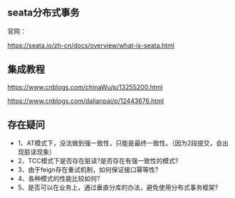 ## seata分布式事务

官网：

https://seata.io/zh-cn/docs/overview/what-is-seata.html


## 集成教程

https://www.cnblogs.com/chinaWu/p/13255200.html

https://www.cnblogs.com/dalianpai/p/12443676.html

## 存在疑问

* 1、AT模式下，没法做到强一致性，只能是最终一致性。（因为2段提交，会出现脏读现象）
* 2、TCC模式下是否存在脏读?是否存在有强一致性的模式?
* 3、由于feign存在重试机制，如何保证接口幂等性?
* 4、各种模式的性能比较如何?
* 5、是否可以在业务上，通过垂直分库的办法，避免使用分布式事务框架?